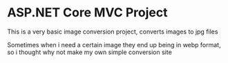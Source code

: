 <h1>ASP.NET Core MVC Project</h1>

This is a very basic image conversion project, converts images to jpg files

Sometimes when i need a certain image they end up being in webp format, so i thought why not make my own simple conversion site

